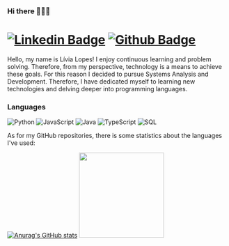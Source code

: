 ### Hi there 👩‍💻👋
# [![Linkedin Badge](https://img.shields.io/badge/-LinkedIn-0077B5?style=flat&logo=Linkedin&logoColor=white&link=https://www.linkedin.com/in/liviamarianalopes/)](https://www.linkedin.com/in/liviamarianalopes/) [![Github Badge](https://img.shields.io/badge/-Github-242A2D?style=flat&logo=Github&logoColor=white&link=https://github.com/LiviaMarianaLopes/)](https://github.com/LiviaMarianaLopes/) 


Hello, my name is Lívia Lopes! I enjoy continuous learning and problem solving. Therefore, from my perspective, technology is a means to achieve these goals. For this reason I decided to pursue Systems Analysis and Development. Therefore, I have dedicated myself to learning new technologies and delving deeper into programming languages.
### Languages

![Python](https://img.shields.io/badge/-Python-000?&logo=Python)
![JavaScript](https://img.shields.io/badge/-JavaScript-000?&logo=JavaScript)
![Java](https://img.shields.io/badge/-Java-000?&logo=Java&logoColor=007396)
![TypeScript](https://img.shields.io/badge/-TypeScript-000?&logo=TypeScript)
![SQL](https://img.shields.io/badge/-SQL-000?&logo=MySQL)

As for my GitHub repositories, there is some statistics about the languages I've used:


[![Anurag's GitHub stats](https://github-readme-stats.vercel.app/api?username=LiviaMarianaLopes&show_icons=true&theme=nightowl)](https://github.com/LiviaMarianaLopes/github-readme-stats)
<img height="195px" src="https://github-readme-stats.vercel.app/api/top-langs/?username=LiviaMarianaLopes&layout=compact&theme=nightowl"/>

